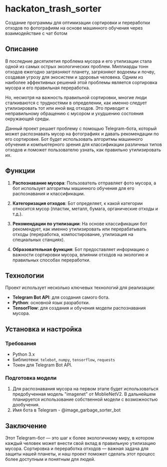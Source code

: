 # hackaton_trash_sorter
Создание программы для оптимизации сортировки и переработки отходов по фотографиям на основе машинного обучения через взаимодействие с чат ботом
## Описание

В последние десятилетия проблема мусора и его утилизации стала одной из самых острых экологических проблем. Миллиарды тонн отходов ежегодно загрязняют планету, загрязняют водоемы и почву, создавая угрозу для экосистем и здоровья человека. Одним из наиболее эффективных решений этой проблемы является сортировка мусора и его правильная переработка.

Но, несмотря на важность правильной сортировки, многие люди сталкиваются с трудностями в определении, как именно следует утилизировать тот или иной вид отходов. Это приводит к неправильному обращению с мусором и ухудшению состояния окружающей среды.

Данный проект решает проблему с помощью Telegram-бота, который может распознавать мусор на фотографиях и давать рекомендации по его сортировке. Бот будет использовать алгоритмы машинного обучения и компьютерного зрения для классификации различных типов отходов и поможет пользователю узнать, как правильно утилизировать их.

## Функции

1. **Распознавание мусора**: Пользователь отправляет фото мусора, а бот использует алгоритмы машинного обучения для его распознавания и классификации.
   
2. **Категоризация отходов**: Бот определяет, к какой категории относится мусор (пластик, металл, бумага, органические отходы и т.д.).

3. **Рекомендации по утилизации**: На основе классификации бот рекомендует, как именно утилизировать или перерабатывать отходы (переработка, компостирование, утилизация на специальных станциях).

4. **Образовательная функция**: Бот предоставляет информацию о важности сортировки мусора, влиянии отходов на экологию и правильных способах переработки.

## Технологии

Проект использует несколько ключевых технологий для реализации:

- **Telegram Bot API**: для создания самого бота.
- **Python**: основной язык разработки.
- **TensorFlow**: для создания и обучения модели распознавания мусора.

## Установка и настройка

### Требования

- Python 3.x
- Библиотеки: `telebot`, `numpy`, `tensorflow`, `requests`
- Токен для Telegram Bot API.

### Подготовка модели

1. Для распознавания мусора на первом этапе будет использоваться предобученная модель "imagenet" от MoblieNetV2. В дальнейшем планируется использование собственной модели с возможностью дообучения.
2. Имя бота в Telegram - @image_garbage_sorter_bot


## Заключение

Этот Telegram-бот — это шаг к более экологичному миру, в котором каждый человек может внести свой вклад в правильную утилизацию мусора. Сортировка и переработка отходов — важная задача для защиты нашей планеты, и наш проект поможет сделать этот процесс более доступным и понятным для людей.
